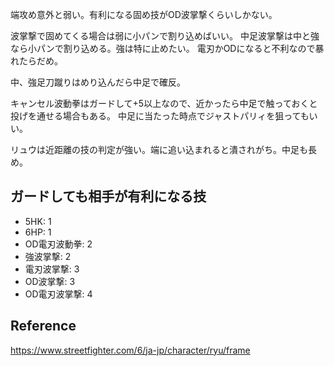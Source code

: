 端攻め意外と弱い。有利になる固め技がOD波掌撃くらいしかない。

波掌撃で固めてくる場合は弱に小パンで割り込めばいい。
中足波掌撃は中と強なら小パンで割り込める。強は特に止めたい。
電刃かODになると不利なので暴れたらだめ。

中、強足刀蹴りはめり込んだら中足で確反。

キャンセル波動拳はガードして+5以上なので、近かったら中足で触っておくと投げを通せる場合もある。
中足に当たった時点でジャストパリィを狙ってもいい。

リュウは近距離の技の判定が強い。端に追い込まれると潰されがち。中足も長め。

## ガードしても相手が有利になる技

- 5HK: 1
- 6HP: 1
- OD電刃波動拳: 2
- 強波掌撃: 2
- 電刃波掌撃: 3
- OD波掌撃: 3
- OD電刃波掌撃: 4

## Reference

https://www.streetfighter.com/6/ja-jp/character/ryu/frame

